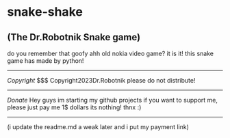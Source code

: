 # snake-shake
(The Dr.Robotnik Snake game)
------------------------------
do you remember that goofy ahh
old nokia video game?
it is it!
this snake game has made by python!
______________________________
*Copyright*
$$$
Copyright2023Dr.Robotnik
please do not distribute!
______________________________
*Donate*
Hey guys
im starting my github projects
if you want to support me, 
please just pay me 1$ dollars
its nothing!
thnx :)
______________________________
(i update the readme.md a weak later and i put my payment link)

